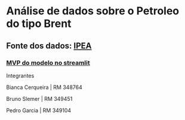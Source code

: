 # Análise de dados sobre o Petroleo do tipo Brent

## Fonte dos dados: [IPEA]([url](http://www.ipeadata.gov.br/ExibeSerie.aspx?module=m&serid=1650971490&oper=view))

### [MVP do modelo no streamlit]([url](https://ipea-analytics-fiap-1dtat.streamlit.app/?embed_options=dark_theme))

Integrantes

Bianca Cerqueira | RM 348764

Bruno Slemer | RM 349451

Pedro Garcia | RM 349104
